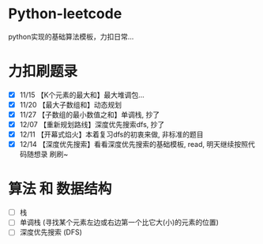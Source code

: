 # Python-leetcode
 python实现的基础算法模板，力扣日常...
# 力扣刷题录
- [x] 11/15 【K个元素的最大和】最大堆调包...
- [x] 11/20 【最大子数组和】动态规划
- [x] 11/27 【子数组的最小数值之和】单调栈, 抄了
- [x] 12/07 【重新规划路线】深度优先搜索dfs, 抄了
- [x] 12/11 【开幕式焰火】本着复习dfs的初衷来做, 非标准的题目
- [x] 12/14 【深度优先搜索】看看深度优先搜索的基础模板, read, 明天继续按照代码随想录 刷刷~

# 算法 和 数据结构
- [ ] 栈
- [ ] 单调栈 (寻找某个元素左边或右边第一个比它大(小)的元素的位置)
- [ ] 深度优先搜索 (DFS) 